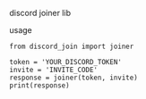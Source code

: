 discord joiner lib

usage
```
from discord_join import joiner

token = 'YOUR_DISCORD_TOKEN'
invite = 'INVITE_CODE'
response = joiner(token, invite)
print(response)
```